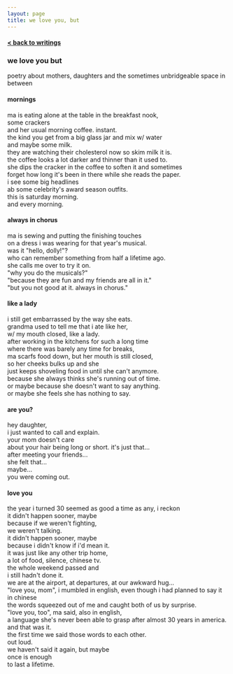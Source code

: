```yaml
---
layout: page
title: we love you, but
---
```


<h4><a href="/writings">< back to writings</a></h4>

### we love you but ###
poetry about mothers, daughters and the sometimes unbridgeable space in between

#### mornings ####
ma is eating alone at the table in the breakfast nook,  
some crackers  
and her usual morning coffee. instant.  
the kind you get from a big glass jar and mix w/ water  
and maybe some milk.  
they are watching their cholesterol now so skim milk it is.  
the coffee looks a lot darker and thinner than it used to.  
she dips the cracker in the coffee to soften it and sometimes  
forget how long it's been in there while she reads the paper.  
i see some big headlines  
ab some celebrity's award season outfits.  
this is saturday morning.  
and every morning.  

#### always in chorus ####
ma is sewing and putting the finishing touches  
on a dress i was wearing for that year's musical.  
was it "hello, dolly!"?  
who can remember something from 
half a lifetime ago.  
she calls me over to try it on.   
"why you do the musicals?"  
"because they are fun and my friends are all in it."  
"but you not good at it. always in chorus."  

#### like a lady ####
i still get embarrassed by the way she eats.  
grandma used to tell me that i ate like her,  
w/ my mouth closed, like a lady.  
after working in the kitchens for such a long time  
where there was barely any time for breaks,  
ma scarfs food down, but her mouth is still closed,  
so her cheeks bulks up and she  
just keeps shoveling food in until she can't anymore.   
because she always thinks she's running out of time.  
or maybe because she doesn't want to say anything.  
or maybe she feels she has nothing to say.  

#### are you? ####
hey daughter,  
i just wanted to call and explain.  
your mom doesn't care  
about your hair being long or short. it's just that...   
after meeting your friends...   
she felt that...   
maybe...  
you were coming out.  

#### love you ####
the year i turned 30 seemed as good a time as any, i reckon  
it didn't happen sooner, maybe  
because if we weren't fighting,  
we weren't talking.  
it didn't happen sooner, maybe  
because i didn't know if i'd mean it.  
it was just like any other trip home,  
a lot of food, silence, chinese tv.  
the whole weekend passed and   
i still hadn't done it.  
we are at the airport, at departures, at our awkward hug...  
"love you, mom", i mumbled in english, even though i had planned to say it in chinese  
the words squeezed out of me and caught both of us by surprise.   
"love you, too", ma said, also in english,  
a language she's never been able to grasp after almost 30 years in america.  
and that was it.   
the first time we said those words to each other.  
out loud.   
we haven't said it again, but maybe  
once is enough  
to last a lifetime.  

